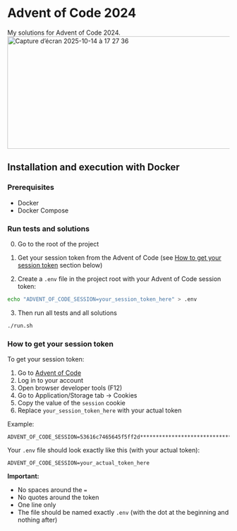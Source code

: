# Advent of Code 2024

My solutions for Advent of Code 2024.
<img width="853" height="255" alt="Capture d’écran 2025-10-14 à 17 27 36" src="https://github.com/user-attachments/assets/1d9251f1-162a-43b8-9b7c-80af14a38277" />

## Installation and execution with Docker

### Prerequisites
- Docker
- Docker Compose

### Run tests and solutions
0) Go to the root of the project

1) Get your session token from the Advent of Code (see [How to get your session token](#how-to-get-your-session-token) section below)

2) Create a `.env` file in the project root with your Advent of Code session token:
```bash
echo "ADVENT_OF_CODE_SESSION=your_session_token_here" > .env
```
3) Then run all tests and all solutions 

```bash
./run.sh
```

### How to get your session token

To get your session token:
1. Go to [Advent of Code](https://adventofcode.com/)
2. Log in to your account
3. Open browser developer tools (F12)
4. Go to Application/Storage tab → Cookies
5. Copy the value of the `session` cookie
6. Replace `your_session_token_here` with your actual token

Example:
```
ADVENT_OF_CODE_SESSION=53616c7465645f5ff2d**************************************************************f0849ef76b03
```

Your `.env` file should look exactly like this (with your actual token):
```
ADVENT_OF_CODE_SESSION=your_actual_token_here
```

**Important:** 
- No spaces around the `=`
- No quotes around the token
- One line only
- The file should be named exactly `.env` (with the dot at the beginning and nothing after)



